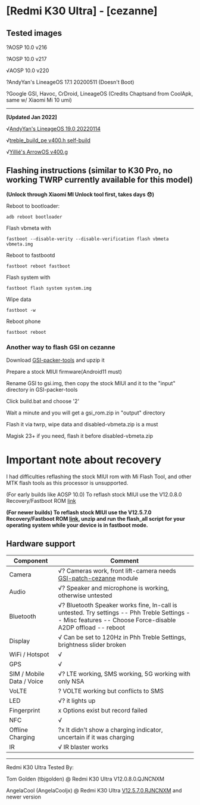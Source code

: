 # [Redmi K30 Ultra] - [cezanne]

## Tested images
?AOSP 10.0 v216

?AOSP 10.0 v217

√AOSP 10.0 v220

?AndyYan's LineageOS 17.1 20200511 (Doesn't Boot)

?Google GSI, Havoc, CrDroid, LineageOS (Credits Chaptsand from CoolApk, same w/ Xiaomi Mi 10 umi)
  
---
**[Updated Jan 2022]**

√[AndyYan's LineageOS 19.0 20220114](https://sourceforge.net/projects/andyyan-gsi/files/lineage-19.x/)

√[treble_build_pe v400.h self-build](https://github.com/AngelaCooljx/treble_build_pe/releases)

√[Yillié's ArrowOS v400.g](https://sourceforge.net/projects/gsi-projects/files/)

## Flashing instructions (similar to K30 Pro, no working TWRP currently available for this model)

**(Unlock through Xiaomi MI Unlock tool first, takes days :disappointed:)**

Reboot to bootloader:
```
adb reboot bootloader
```
Flash vbmeta with 
```
fastboot --disable-verity --disable-verification flash vbmeta vbmeta.img
``` 
Reboot to fastbootd
```
fastboot reboot fastboot
```
Flash system with
```
fastboot flash system system.img
```
Wipe data
```
fastboot -w
```
Reboot phone
```
fastboot reboot
```

### Another way to flash GSI on cezanne
Download [GSI-packer-tools](https://github.com/ChasonJiang/GSI-packer-tools/releases) and upzip it
  
Prepare a stock MIUI firmware(Android11 must)
  
Rename GSI to gsi.img, then copy the stock MIUI and it to the "input" directory in GSI-packer-tools
  
Click build.bat and choose '2'

Wait a minute and you will get a gsi_rom.zip in "output" directory
  
Flash it via twrp, wipe data and disabled-vbmeta.zip is a must
  
Magisk 23+ if you need, flash it before disabled-vbmeta.zip

# Important note about recovery

I had difficulties reflashing the stock MIUI rom with Mi Flash Tool, and other MTK flash tools as this processor is unsupported.

(For early builds like AOSP 10.0) To reflash stock MIUI use the V12.0.8.0 Recovery/Fastboot ROM [link](https://bigota.d.miui.com/V12.0.8.0.QJNCNXM/miui_CEZANNE_V12.0.8.0.QJNCNXM_1ae9faa171_10.0.zip)
  
**(For newer builds) To reflash stock MIUI use the V12.5.7.0 Recovery/Fastboot ROM [link](https://bigota.d.miui.com/V12.5.7.0.RJNCNXM/miui_CEZANNE_V12.5.7.0.RJNCNXM_207f23b3bf_11.0.zip), unzip and run the flash_all script for your operating system while your device is in fastboot mode.**

## Hardware support

| Component                 |      Comment                                              |
|---------------------------|-----------------------------------------------------------|
| Camera                    | √? Cameras work, front lift-camera needs [GSI-patch-cezanne](https://github.com/AngelaCooljx/GSI-patch-cezanne/releases) module |
| Audio                     | √? Speaker and microphone is working, otherwise untested |
| Bluetooth                 | √? Bluetooth Speaker works fine, In-call is untested. Try settings -- Phh Treble Settings -- Misc features -- Choose Force-disable A2DP offload  -- reboot |
| Display                   | √ Can be set to 120Hz in Phh Treble Settings, brightness slider broken |
| WiFi / Hotspot            | √ |
| GPS                       | √ |
| SIM / Mobile Data / Voice | √? LTE working, SMS working, 5G working with only NSA |
| VoLTE                     | ?  VOLTE working but conflicts to SMS |
| LED                       | √? it lights up |
| Fingerprint               | x Options exist but record failed |
| NFC                       | √ |
| Offline Charging          | ?x It didn't show a charging indicator, uncertain if it was charging |
| IR                        | √ IR blaster works |


---

Redmi K30 Ultra Tested By:

Tom Golden (tbjgolden) @ Redmi K30 Ultra V12.0.8.0.QJNCNXM 

AngelaCool (AngelaCooljx) @ Redmi K30 Ultra [V12.5.7.0.RJNCNXM](https://bigota.d.miui.com/V12.5.7.0.RJNCNXM/miui_CEZANNE_V12.5.7.0.RJNCNXM_207f23b3bf_11.0.zip) and newer version
